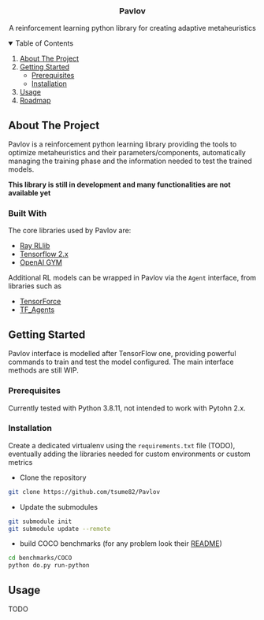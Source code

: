<p align="center">
  <h3 align="center">Pavlov</h3>
  <p align="center">
    A reinforcement learning python library for creating adaptive metaheuristics
  </p>
</p>



<!-- TABLE OF CONTENTS -->
<details open="open">
  <summary>Table of Contents</summary>
  <ol>
    <li>
      <a href="#about-the-project">About The Project</a>
    </li>
    <li>
      <a href="#getting-started">Getting Started</a>
      <ul>
        <li><a href="#prerequisites">Prerequisites</a></li>
        <li><a href="#installation">Installation</a></li>
      </ul>
    </li>
    <li><a href="#usage">Usage</a></li>
    <li><a href="#roadmap">Roadmap</a></li>
  </ol>
</details>



<!-- ABOUT THE PROJECT -->
## About The Project
Pavlov is a reinforcement python learning library providing the tools to optimize metaheuristics and their parameters/components, automatically managing the training phase and the information needed to test the trained models. 

**This library is still in development and many functionalities are not available yet**


### Built With

The core libraries used by Pavlov are:
* [Ray RLlib](https://docs.ray.io/en/master/rllib.html)
* [Tensorflow 2.x](https://www.tensorflow.org/)
* [OpenAI GYM](https://gym.openai.com/)

Additional RL models can be wrapped in Pavlov via the ``Agent`` interface, from libraries such as
* [TensorForce](https://tensorforce.readthedocs.io/)
* [TF_Agents](https://www.tensorflow.org/agents)



<!-- GETTING STARTED -->
## Getting Started
Pavlov interface is modelled after TensorFlow one, providing powerful commands to train and test the model configured. The main interface methods are still WIP.

### Prerequisites
Currently tested with Python 3.8.11, not intended to work with Pytohn 2.x.

### Installation
Create a dedicated virtualenv using the ``requirements.txt`` file (TODO), eventually adding the libraries needed for custom environments or custom metrics

- Clone the repository
```bash
git clone https://github.com/tsume82/Pavlov
```
- Update the submodules
```bash
git submodule init
git submodule update --remote
```
- build COCO benchmarks (for any problem look their [README](https://github.com/numbbo/coco))
```bash
cd benchmarks/COCO
python do.py run-python
```

<!-- USAGE EXAMPLES -->
## Usage
TODO
